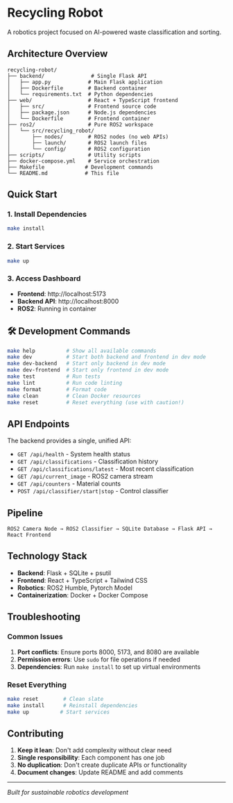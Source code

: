# Recycling Robot

A robotics project focused on AI-powered waste classification and sorting.

## Architecture Overview

```
recycling-robot/
├── backend/               # Single Flask API
│   ├── app.py            # Main Flask application
│   ├── Dockerfile        # Backend container
│   └── requirements.txt  # Python dependencies
├── web/                  # React + TypeScript frontend
│   ├── src/              # Frontend source code
│   ├── package.json      # Node.js dependencies
│   └── Dockerfile        # Frontend container
├── ros2/                 # Pure ROS2 workspace
│   └── src/recycling_robot/
│       ├── nodes/        # ROS2 nodes (no web APIs)
│       ├── launch/       # ROS2 launch files
│       └── config/       # ROS2 configuration
├── scripts/              # Utility scripts
├── docker-compose.yml    # Service orchestration
├── Makefile             # Development commands
└── README.md            # This file
```

## Quick Start 

### 1. Install Dependencies
```bash
make install
```

### 2. Start Services
```bash
make up
```

### 3. Access Dashboard
- **Frontend**: http://localhost:5173
- **Backend API**: http://localhost:8000
- **ROS2**: Running in container

## 🛠️ Development Commands

```bash
make help          # Show all available commands
make dev           # Start both backend and frontend in dev mode
make dev-backend   # Start only backend in dev mode
make dev-frontend  # Start only frontend in dev mode
make test          # Run tests
make lint          # Run code linting
make format        # Format code
make clean         # Clean Docker resources
make reset         # Reset everything (use with caution!)
```

## API Endpoints

The backend provides a single, unified API:

- `GET /api/health` - System health status
- `GET /api/classifications` - Classification history
- `GET /api/classifications/latest` - Most recent classification
- `GET /api/current_image` - ROS2 camera stream
- `GET /api/counters` - Material counts
- `POST /api/classifier/start|stop` - Control classifier

## Pipeline

```
ROS2 Camera Node → ROS2 Classifier → SQLite Database → Flask API → React Frontend
```


## Technology Stack

- **Backend**: Flask + SQLite + psutil
- **Frontend**: React + TypeScript + Tailwind CSS
- **Robotics**: ROS2 Humble, Pytorch Model
- **Containerization**: Docker + Docker Compose

## Troubleshooting

### Common Issues
1. **Port conflicts**: Ensure ports 8000, 5173, and 8080 are available
2. **Permission errors**: Use `sudo` for file operations if needed
3. **Dependencies**: Run `make install` to set up virtual environments

### Reset Everything
```bash
make reset        # Clean slate
make install      # Reinstall dependencies
make up          # Start services
```

## Contributing

1. **Keep it lean**: Don't add complexity without clear need
2. **Single responsibility**: Each component has one job
3. **No duplication**: Don't create duplicate APIs or functionality
4. **Document changes**: Update README and add comments

---

*Built for sustainable robotics development*

